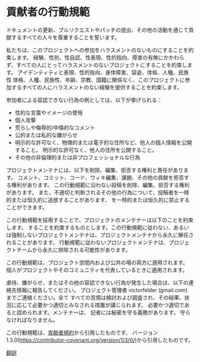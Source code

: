# 貢献者の行動規範


ドキュメントの更新、プルリクエストやパッチの提出、その他の活動を通じて貢献するすべての人々を尊重することを誓います。

私たちは、このプロジェクトへの参加をハラスメントのないものにすることを約束します。
経験、性別、性自認、性表現、性的指向、障害の有無にかかわらず、すべての人にとってハラスメントのないプロジェクトにすることを約束します。
アイデンティティと表現、性的指向、身体障害、容姿、体格、人種、民族性
体格、人種、民族性、年齢、宗教、国籍に関係なく、このプロジェクトに参加するすべての人にハラスメントのない経験を提供することを約束します。

参加者による容認できない行為の例としては、以下が挙げられる：

* 性的な言葉やイメージの使用
* 個人攻撃
* 荒らしや侮辱的/中傷的なコメント
* 公的または私的な嫌がらせ
* 明示的な許可なく、物理的または電子的な住所など、他人の個人情報を公開すること。
  明示的な許可なく、他人の住所を公開すること。
* その他の非倫理的または非プロフェッショナルな行為

プロジェクトメンテナには、以下を削除、編集、拒否する権利と責任があります。
コメント、コミット、コード、ウィキ編集、課題、その他の貢献を拒否する権利があります。
この行動規範に沿わない投稿を削除、編集、拒否する権利があります。
また、不適切と判断されるその他の行為について、投稿者を一時的または恒久的に追放することがあります、
を一時的または恒久的に禁止することができます。

この行動規範を採用することで、プロジェクトのメンテナーは以下のことを約束します。
することを約束するものとします。この行動規範に従わない、あるいは強制しないプロジェクトメンテナは、プロジェクトメンテナから永久に解任されることがあります。
行動規範に従わないプロジェクトメンテナは、プロジェクトチームから永久に排除される可能性があります。

この行動規範は、プロジェクト空間内および公共の場の両方に適用されます。
個人がプロジェクトやそのコミュニティを代表しているときに適用されます。

虐待、嫌がらせ、またはその他の容認できない行為が発生した場合は、以下の連絡先情報に報告してください。
プロジェクト管理者 victorfelder (gmail.com) までご連絡ください。全て
すべての苦情は検討および調査され、その結果、状況に応じて必要かつ適切とみなされる措置が講じられます。
必要かつ適切であると認められます。メンテナーは、
記者には秘密を守る義務があります。
守らなければなりません。

この行動規範は、[貢献者規約][ホームページ]から引用したものです、
バージョン1.3.0(https://contributor-covenant.org/version/1/3/0/)から引用したものです。

[ホームページ]: https://contributor-covenant.org

[翻訳](README.md#translations)
